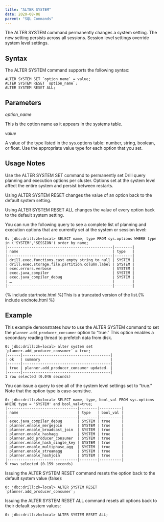 ```yaml
---
title: "ALTER SYSTEM"
date: 2020-08-08
parent: "SQL Commands"
---
```

The ALTER SYSTEM command permanently changes a system setting. The new setting
persists across all sessions. Session level settings override system level
settings.

## Syntax

The ALTER SYSTEM command supports the following syntax:

    ALTER SYSTEM SET `option_name` = value;  
    ALTER SYSTEM RESET `option_name`;
    ALTER SYSTEM RESET ALL;

## Parameters

*option_name*

This is the option name as it appears in the systems table.

_value_

A value of the type listed in the sys.options table: number, string, boolean,
or float. Use the appropriate value type for each option that you set.

## Usage Notes

Use the ALTER SYSTEM SET command to permanently set Drill query planning and
execution options per cluster. Options set at the system level affect the
entire system and persist between restarts.

Using ALTER SYSTEM RESET changes the value of an option back to the default system setting. 

Using ALTER SYSTEM RESET ALL changes the value of every option back to the default system setting.  

You can run the following query to see a complete list of planning and
execution options that are currently set at the system or session level:

    0: jdbc:drill:zk=local> SELECT name, type FROM sys.options WHERE type in ('SYSTEM','SESSION') order by name;
    |------------------------------------------------|--------|
    | name                                           | type   |
    |------------------------------------------------|--------|
    | drill.exec.functions.cast_empty_string_to_null | SYSTEM |
    | drill.exec.storage.file.partition.column.label | SYSTEM |
    | exec.errors.verbose                            | SYSTEM |
    | exec.java_compiler                             | SYSTEM |
    | exec.java_compiler_debug                       | SYSTEM |
    | …                                              |        |
    |------------------------------------------------|--------|

{% include startnote.html %}This is a truncated version of the list.{% include endnote.html %}

## Example

This example demonstrates how to use the ALTER SYSTEM command to set the
`planner.add_producer_consumer` option to “true.” This option enables a
secondary reading thread to prefetch data from disk.

    0: jdbc:drill:zk=local> alter system set `planner.add_producer_consumer` = true;
    |------|----------------------------------------|
    | ok   | summary                                |
    |------|----------------------------------------|
    | true | planner.add_producer_consumer updated. |
    |------|----------------------------------------|
    1 row selected (0.046 seconds)

You can issue a query to see all of the system level settings set to “true.”
Note that the option type is case-sensitive.

    0: jdbc:drill:zk=local> SELECT name, type, bool_val FROM sys.options WHERE type = 'SYSTEM' and bool_val=true;
    |--------------------------------|--------|----------|
    | name                           | type   | bool_val |
    |--------------------------------|--------|----------|
    | exec.java_compiler_debug       | SYSTEM | true     |
    | planner.enable_mergejoin       | SYSTEM | true     |
    | planner.enable_broadcast_join  | SYSTEM | true     |
    | planner.enable_hashagg         | SYSTEM | true     |
    | planner.add_producer_consumer  | SYSTEM | true     |
    | planner.enable_hash_single_key | SYSTEM | true     |
    | planner.enable_multiphase_agg  | SYSTEM | true     |
    | planner.enable_streamagg       | SYSTEM | true     |
    | planner.enable_hashjoin        | SYSTEM | true     |
    |--------------------------------|--------|----------|
    9 rows selected (0.159 seconds)  

Issuing the ALTER SYSTEM RESET command resets the option back to the default system value (false):  

    0: jdbc:drill:zk=local> ALTER SYSTEM RESET `planner.add_producer_consumer`;  

Issuing the ALTER SYSTEM RESET ALL command resets all options back to their default system values:  

    0: jdbc:drill:zk=local> ALTER SYSTEM RESET ALL;

